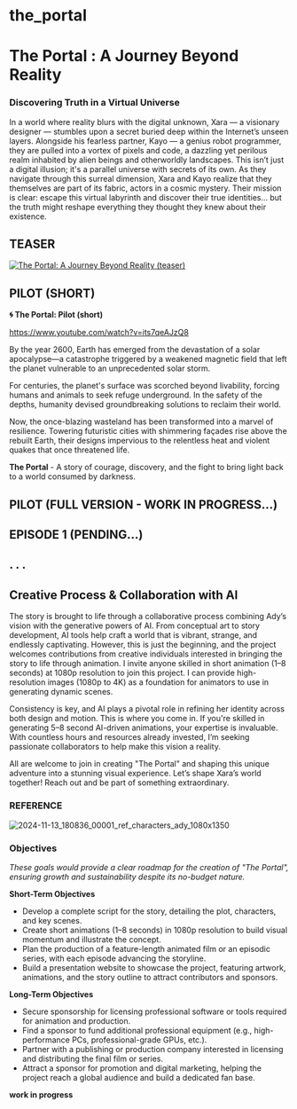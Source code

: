 # the_portal

# The Portal : A Journey Beyond Reality
### Discovering Truth in a Virtual Universe

In a world where reality blurs with the digital unknown, Xara — a visionary designer — stumbles upon a secret buried deep within the Internet’s unseen layers. Alongside his fearless partner, Kayo — a genius robot programmer, they are pulled into a vortex of pixels and code, a dazzling yet perilous realm inhabited by alien beings and otherworldly landscapes. This isn’t just a digital illusion; it's a parallel universe with secrets of its own. As they navigate through this surreal dimension, Xara and Kayo realize that they themselves are part of its fabric, actors in a cosmic mystery. Their mission is clear: escape this virtual labyrinth and discover their true identities... but the truth might reshape everything they thought they knew about their existence.




## TEASER
[![The Portal: A Journey Beyond Reality (teaser)](https://i.ytimg.com/vi/5pifV2VbEPM/maxresdefault.jpg)](https://www.youtube.com/watch?v=5pifV2VbEPM)

## PILOT (SHORT)

**🌀 The Portal: Pilot (short)**

https://www.youtube.com/watch?v=its7qeAJzQ8

By the year 2600, Earth has emerged from the devastation of a solar apocalypse—a catastrophe triggered by a weakened magnetic field that left the planet vulnerable to an unprecedented solar storm.

For centuries, the planet's surface was scorched beyond livability, forcing humans and animals to seek refuge underground. In the safety of the depths, humanity devised groundbreaking solutions to reclaim their world.

Now, the once-blazing wasteland has been transformed into a marvel of resilience. Towering futuristic cities with shimmering façades rise above the rebuilt Earth, their designs impervious to the relentless heat and violent quakes that once threatened life.

**The Portal** - A story of courage, discovery, and the fight to bring light back to a world consumed by darkness. 

## PILOT (FULL VERSION - WORK IN PROGRESS...)
## EPISODE 1 (PENDING...)
## . . .

## Creative Process & Collaboration with AI

The story is brought to life through a collaborative process combining Ady’s vision with the generative powers of AI. From conceptual art to story development, AI tools help craft a world that is vibrant, strange, and endlessly captivating. However, this is just the beginning, and the project welcomes contributions from creative individuals interested in bringing the story to life through animation. I invite anyone skilled in short animation (1–8 seconds) at 1080p resolution to join this project. I can provide high-resolution images (1080p to 4K) as a foundation for animators to use in generating dynamic scenes.

Consistency is key, and AI plays a pivotal role in refining her identity across both design and motion. This is where you come in. If you're skilled in generating 5–8 second AI-driven animations, your expertise is invaluable. With countless hours and resources already invested, I’m seeking passionate collaborators to help make this vision a reality.

All are welcome to join in creating "The Portal" and shaping this unique adventure into a stunning visual experience. Let’s shape Xara’s world together! Reach out and be part of something extraordinary.


### REFERENCE

![2024-11-13_180836_00001_ref_characters_ady_1080x1350](https://github.com/user-attachments/assets/9f15dcc9-cece-48e6-92dc-e37f1da38027)

### Objectives

*These goals would provide a clear roadmap for the creation of "The Portal", ensuring growth and sustainability despite its no-budget nature.*

**Short-Term Objectives**
* Develop a complete script for the story, detailing the plot, characters, and key scenes.
* Create short animations (1–8 seconds) in 1080p resolution to build visual momentum and illustrate the concept.
* Plan the production of a feature-length animated film or an episodic series, with each episode advancing the storyline.
* Build a presentation website to showcase the project, featuring artwork, animations, and the story outline to attract contributors and sponsors.

**Long-Term Objectives**
* Secure sponsorship for licensing professional software or tools required for animation and production.
* Find a sponsor to fund additional professional equipment (e.g., high-performance PCs, professional-grade GPUs, etc.).
* Partner with a publishing or production company interested in licensing and distributing the final film or series.
* Attract a sponsor for promotion and digital marketing, helping the project reach a global audience and build a dedicated fan base.



**work in progress**
